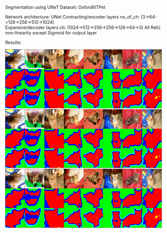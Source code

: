 Segmentation using UNeT 
Dataset: OxfordIIITPet

Network architecture:
    UNet
    Contracting/encoder layers no_of_ch: (3->64->128->256->512->1024)                   
    Expansive/decoder layers ch: (1024->512->256->256->128->64->3)
    All RelU non-linearity except Sigmoid for output layer

Results:

![alt text](https://github.com/ferozalitm/Segmentation_using_UNet/blob/main/Results/train_image_mask_pred_segmnt_concate-149-0.png)
![alt text](https://github.com/ferozalitm/Segmentation_using_UNet/blob/main/Results/train_image_mask_pred_segmnt_concate-149-0.png)
![alt text](https://github.com/ferozalitm/Segmentation_using_UNet/blob/main/Results/train_image_mask_pred_segmnt_concate-149-0.png)
